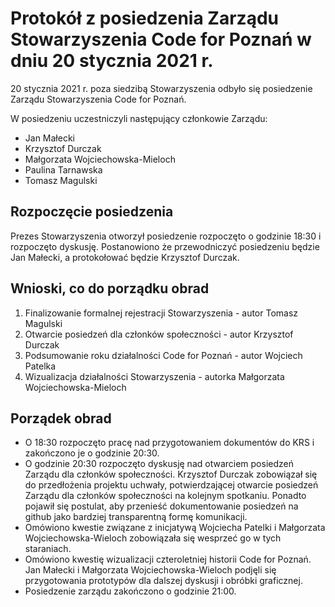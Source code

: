 # Protokół z posiedzenia Zarządu Stowarzyszenia Code for Poznań w dniu 20 stycznia 2021 r.

20 stycznia 2021 r. poza siedzibą Stowarzyszenia odbyło się posiedzenie Zarządu Stowarzyszenia Code for Poznań.

W posiedzeniu uczestniczyli następujący członkowie Zarządu:
* Jan Małecki
* Krzysztof Durczak
* Małgorzata Wojciechowska-Mieloch
* Paulina Tarnawska
* Tomasz Magulski

## Rozpoczęcie posiedzenia
Prezes Stowarzyszenia otworzył posiedzenie rozpoczęto o godzinie 18:30 i rozpoczęto dyskusję. Postanowiono że przewodniczyć posiedzeniu będzie Jan Małecki, a protokołować będzie Krzysztof Durczak.

## Wnioski, co do porządku obrad
1. Finalizowanie formalnej rejestracji Stowarzyszenia - autor Tomasz Magulski
2. Otwarcie posiedzeń dla członków społeczności - autor Krzysztof Durczak
3. Podsumowanie roku działalności Code for Poznań - autor Wojciech Patelka
4. Wizualizacja działalności Stowarzyszenia - autorka Małgorzata Wojciechowska-Mieloch

## Porządek obrad
* O 18:30 rozpoczęto pracę nad przygotowaniem dokumentów do KRS i zakończono je o godzinie 20:30.
* O godzinie 20:30 rozpoczęto dyskusję nad otwarciem posiedzeń Zarządu dla członków społeczności. Krzysztof Durczak zobowiązał się do przedłożenia projektu uchwały, potwierdzającej otwarcie posiedzeń Zarządu dla członków społeczności na kolejnym spotkaniu. Ponadto pojawił się postulat, aby przenieść dokumentowanie posiedzeń na github jako bardziej transparentną formę komunikacji.
* Omówiono kwestie związane z inicjatywą Wojciecha Patelki i Małgorzata Wojciechowska-Wieloch zobowiązała się wesprzeć go w tych staraniach.
* Omówiono kwestię wizualizacji czteroletniej historii Code for Poznań. Jan Małecki i Małgorzata Wojciechowska-Wieloch podjęli się przygotowania prototypów dla dalszej dyskusji i obróbki graficznej.
* Posiedzenie zarządu zakończono o godzinie 21:00.
